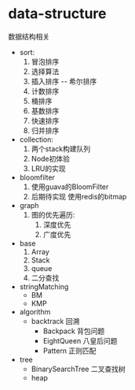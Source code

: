 # data-structure
数据结构相关

- sort: 
     1. 冒泡排序
     2. 选择算法
     3. 插入排序 -- 希尔排序
     4. 计数排序
     5. 桶排序
     6. 基数排序
     7. 快速排序
     8. 归并排序
- collection:
     1. 两个stack构建队列
     2. Node初体验
     3. LRU的实现
- bloomfilter
     1. 使用guava的BloomFilter
     2. 后期待实现 使用redis的bitmap
- graph
     1. 图的优先遍历:
        1. 深度优先
        2. 广度优先
- base
    1. Array
    2. Stack
    3. queue
    4. 二分查找
- stringMatching
    - BM
    - KMP
- algorithm
    - backtrack 回溯
        - Backpack 背包问题
        - EightQueen 八皇后问题
        - Pattern 正则匹配
- tree
    - BinarySearchTree 二叉查找树
    - heap     